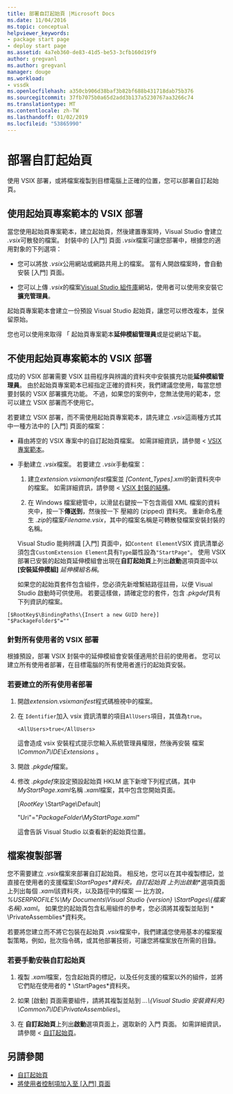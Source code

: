 ```yaml
---
title: 部署自訂起始頁 |Microsoft Docs
ms.date: 11/04/2016
ms.topic: conceptual
helpviewer_keywords:
- package start page
- deploy start page
ms.assetid: 4a7eb360-de83-41d5-be53-3cfb160d19f9
author: gregvanl
ms.author: gregvanl
manager: douge
ms.workload:
- vssdk
ms.openlocfilehash: a350cb906d38baf3b82bf688b431718dab75b376
ms.sourcegitcommit: 37fb7075b0a65d2add3b137a5230767aa3266c74
ms.translationtype: MT
ms.contentlocale: zh-TW
ms.lasthandoff: 01/02/2019
ms.locfileid: "53865990"
---
```

# <a name="deploy-custom-start-pages"></a>部署自訂起始頁

使用 VSIX 部署，或將檔案複製到目標電腦上正確的位置，您可以部署自訂起始頁。

## <a name="vsix-deployment-by-using-the-start-page-project-template"></a>使用起始頁專案範本的 VSIX 部署

當您使用起始頁專案範本，建立起始頁，然後建置專案時，Visual Studio 會建立 *.vsix*可散發的檔案。 封裝中的 [入門] 頁面 *.vsix*檔案可讓您部署中，根據您的適用對象的下列選項：

-   您可以將放 *.vsix*公用網站或網路共用上的檔案。 當有人開啟檔案時，會自動安裝 [入門] 頁面。

-   您可以上傳 *.vsix*的檔案[Visual Studio 組件庫](http://go.microsoft.com/fwlink/?LinkID=123847)網站，使用者可以使用來安裝它**擴充管理員**。

起始頁專案範本會建立一份預設 Visual Studio 起始頁，讓您可以修改複本，並保留原始。

您也可以使用來取得 「 起始頁專案範本**延伸模組管理員**或是從網站下載。

## <a name="vsix-deployment-without-using-the-start-page-project-template"></a>不使用起始頁專案範本的 VSIX 部署
 成功的 VSIX 部署需要 VSIX 註冊程序與辨識的資料夾中安裝擴充功能**延伸模組管理員**。 由於起始頁專案範本已經指定正確的資料夾，我們建議您使用，每當您想要封裝的 VSIX 部署擴充功能。 不過，如果您的案例中，您無法使用的範本，您可以建立 VSIX 部署而不使用它。

 若要建立 VSIX 部署，而不需使用起始頁專案範本，請先建立 *.vsix*這兩種方式其中一種方法中的 [入門] 頁面的檔案：

- 藉由將空的 VSIX 專案中的自訂起始頁檔案。 如需詳細資訊，請參閱 < [VSIX 專案範本](../extensibility/vsix-project-template.md)。

- 手動建立 *.vsix*檔案。 若要建立 *.vsix*手動檔案：

  1.  建立*extension.vsixmanifest*檔案並 *[Content_Types].xml*的新資料夾中的檔案。 如需詳細資訊，請參閱 < [VSIX 封裝的結構](../extensibility/anatomy-of-a-vsix-package.md)。

  2.  在 Windows 檔案總管中，以滑鼠右鍵按一下包含兩個 XML 檔案的資料夾中，按一下**傳送到**，然後按一下 壓縮的 (zipped) 資料夾。 重新命名產生 *.zip*的檔案*Filename.vsix*，其中的檔案名稱是可轉散發檔案安裝封裝的名稱。

  Visual Studio 能夠辨識 [入門] 頁面中，如`Content Element`VSIX 資訊清單必須包含`CustomExtension Element`具有`Type`屬性設為`"StartPage"`。 使用 VSIX 部署已安裝的起始頁延伸模組會出現在**自訂起始頁**上列出**啟動**選項頁面中以 **[安裝延伸模組]** *延伸模組名稱*。

  如果您的起始頁套件包含組件，您必須先新增繫結路徑註冊，以便 Visual Studio 啟動時可供使用。 若要這樣做，請確定您的套件，包含 *.pkgdef*具有下列資訊的檔案。

```
[$RootKey$\BindingPaths\{Insert a new GUID here}]
"$PackageFolder$"=""
```

### <a name="vsix-deployment-for-all-users"></a>針對所有使用者的 VSIX 部署
 根據預設，部署 VSIX 封裝中的延伸模組會安裝僅適用於目前的使用者。 您可以建立所有使用者部署，在目標電腦的所有使用者進行的起始頁安裝。

### <a name="to-create-an-all-users-deployment"></a>若要建立的所有使用者部署

1.  開啟*extension.vsixmanifest*程式碼檢視中的檔案。

2.  在 `Identifier`加入 vsix 資訊清單的項目`AllUsers`項目，其值為`true`。

    ```
    <AllUsers>true</AllUsers>
    ```

     這會造成 vsix 安裝程式提示您輸入系統管理員權限，然後再安裝 檔案 *\Common7\IDE\Extensions* 。

3.  開啟 *.pkgdef*檔案。

4.  修改 *.pkgdef*來設定預設起始頁 HKLM 底下新增下列程式碼，其中*MyStartPage.xaml*名稱 *.xaml*檔案，其中包含您開始頁面。

     [$RootKey$ \StartPage\Default]

     "Uri"="$PackageFolder$\\*MyStartPage.xaml*"

     這會告訴 Visual Studio 以查看新的起始頁位置。

## <a name="file-copy-deployment"></a>檔案複製部署
 您不需要建立 *.vsix*檔案來部署自訂起始頁。 相反地，您可以在其中複製標記，並直接在使用者的支援檔案<em>\StartPages\*資料夾。**自訂起始頁</em>* 上列出**啟動**選項頁面上列出每個 *.xaml*該資料夾，以及路徑中的檔案 — 比方說， *%USERPROFILE%\My Documents\Visual Studio {version} \StartPages\\{檔案名稱}.xaml*。 如果您的起始頁包含私用組件的參考，您必須將其複製並貼到 * \PrivateAssemblies\*資料夾。

 若要將您建立而不將它包裝在起始頁 *.vsix*檔案中，我們建議您使用基本的檔案複製策略，例如，批次指令碼，或其他部署技術，可讓您將檔案放在所需的目錄。

### <a name="to-manually-install-a-custom-start-page"></a>若要手動安裝自訂起始頁

1.  複製 *.xaml*檔案，包含起始頁的標記，以及任何支援的檔案以外的組件，並將它們貼在使用者的 * \StartPages\*資料夾。

2.  如果 [啟動] 頁面需要組件，請將其複製並貼到 *...\\{Visual Studio 安裝資料夾} \Common7\IDE\PrivateAssemblies\\*。

3.  在 **自訂起始頁**上列出**啟動**選項頁面上，選取新的 入門 頁面。 如需詳細資訊，請參閱 <<c0> [ 自訂起始頁](../ide/customizing-the-start-page-for-visual-studio.md)。

## <a name="see-also"></a>另請參閱

- [自訂起始頁](../ide/customizing-the-start-page-for-visual-studio.md)
- [將使用者控制項加入至 [入門] 頁面](../extensibility/adding-user-control-to-the-start-page.md)